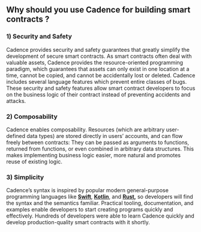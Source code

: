 ## Why should you use Cadence for building smart contracts ?

### 1) **Security and Safety**

Cadence provides security and safety guarantees that greatly simplify the development of secure smart contracts. As smart contracts often deal with valuable assets, Cadence provides the resource-oriented programming paradigm, which guarantees that assets can only exist in one location at a time, cannot be copied, and cannot be accidentally lost or deleted. 
Cadence includes several language features which prevent entire classes of bugs.
These security and safety features allow smart contract developers to focus on the business logic of their contract instead of preventing accidents and attacks.

### 2) Composability

Cadence enables composability. Resources (which are arbitrary user-defined data types) are stored directly in users’ accounts, and can flow freely between contracts: They can be passed as arguments to functions, returned from functions, or even combined in arbitrary data structures. This makes implementing business logic easier, more natural and promotes reuse of existing logic.

### 3) **Simplicity**

Cadence’s syntax is inspired by popular modern general-purpose programming languages like **[Swift](https://developer.apple.com/swift/)**, **[Kotlin](https://kotlinlang.org/)**, and **[Rust](https://www.rust-lang.org/),** so developers will find the syntax and the semantics familiar. 
Practical tooling, documentation, and examples enable developers to start creating programs quickly and effectively. Hundreds of developers were able to learn Cadence quickly and develop production-quality smart contracts with it shortly.
